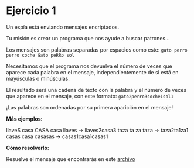 # Ejercicio 1
Un espía está enviando mensajes encriptados.

Tu misión es crear un programa que nos ayude a buscar patrones...

Los mensajes son palabras separadas por espacios como este:
`gato perro perro coche Gato peRRo sol`

Necesitamos que el programa nos devuelva el número de veces que aparece cada palabra en el mensaje, independientemente de si está en mayúsculas o minúsculas.

El resultado será una cadena de texto con la palabra y el número de veces que aparece en el mensaje, con este formato:
`gato2perro3coche1sol1`

¡Las palabras son ordenadas por su primera aparición en el mensaje!

**Más ejemplos:**

llaveS casa CASA casa llaves -> llaves2casa3
taza ta za taza -> taza2ta1za1
casas casa casasas -> casas1casa1casas1

**Cómo resolverlo:**
   
Resuelve el mensaje que encontrarás en este [archivo](https://codember.dev/data/message_01.txt)